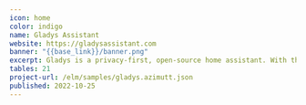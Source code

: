 ```yaml
---
icon: home
color: indigo
name: Gladys Assistant
website: https://gladysassistant.com
banner: "{{base_link}}/banner.png"
excerpt: Gladys is a privacy-first, open-source home assistant. With the rise of home automation it's great to have an independent tool like this. And for us, it's a great opportunity to learn how all these automation, workflow and devices are stored.
tables: 21
project-url: /elm/samples/gladys.azimutt.json
published: 2022-10-25
---
```

